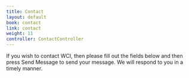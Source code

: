 ```yaml
---
title: Contact
layout: default
book: contact
link: contact
weight: 11
controller: ContactController
---
```

<div class="well">
    <p>If you wish to contact WCI, then please fill out the fields below and then press Send Message to send your message. We will respond to you in a timely manner.</p>
    <formio src="'https://feliciacarroll.form.io/contact'"></formio>
</div>
